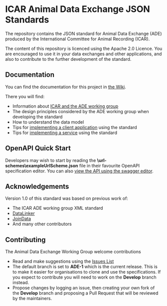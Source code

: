 # ICAR Animal Data Exchange JSON Standards
The repository contains the JSON standard for Animal Data Exchange (ADE) produced by the International Committee for Animal Recording (ICAR). 

The content of this repository is licenced using the Apache 2.0 Licence. You are encouraged to use it in your data exchanges and other applications, and also to contribute to the further development of the standard.

## Documentation
You can find the documentation for this project in [the Wiki](https://github.com/adewg/ICAR/wiki).

There you will find:
* Information about [ICAR and the ADE working group](https://github.com/adewg/ICAR/wiki/About-ICAR-and-ADE)
* The design principles considered by the ADE working group when developing the standard
* How to understand the data model
* Tips for [implementing a client application](https://github.com/adewg/ICAR/wiki/Implementing-a-client-application) using the standard
* Tips for [implementing a service](https://github.com/adewg/ICAR/wiki/Implementing-a-service) using the standard

## OpenAPI Quick Start
Developers may wish to start by reading the **\url-schemes\exampleUrlScheme.json** file in their favourite OpenAPI specification editor.
You can also [view the API using the swagger editor](https://editor.swagger.io/?url=https://raw.githubusercontent.com/adewg/ICAR/ADE-1/url-schemes/exampleUrlScheme.json).


## Acknowledgements
Version 1.0 of this standard was based on previous work of:
* The ICAR ADE working group XML standard
* [DataLinker](https://datalinker.org)
* [JoinData](https://www.join-data.nl/)
* And many other contributors

## Contributing
The Animal Data Exchange Working Group welcome contributions
* Read and make suggestions using the [Issues List](https://github.com/adewg/ICAR/issues)
* The default branch is set to **ADE-1** which is the current release. This is to make it easier for organisations to clone and use the specifications. If you expect to contribute you will need to work on the **Develop** branch instead.
* Propose changes by logging an issue, then creating your own fork of the **Develop** branch and proposing a Pull Request that will be reviewed by the maintainers.


